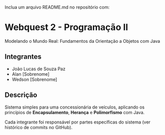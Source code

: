 Inclua um arquivo README.md no repositório com:
# Webquest 2 - Programação II
Modelando o Mundo Real: Fundamentos da Orientação a Objetos com Java

## Integrantes
- João Lucas de Souza Paz
- Alan [Sobrenome]
- Wedson [Sobrenome]

## Descrição
Sistema simples para uma concessionária de veículos, aplicando os princípios de **Encapsulamento**, **Herança** e **Polimorfismo** com Java.

Cada integrante foi responsável por partes específicas do sistema (ver histórico de commits no GitHub).
